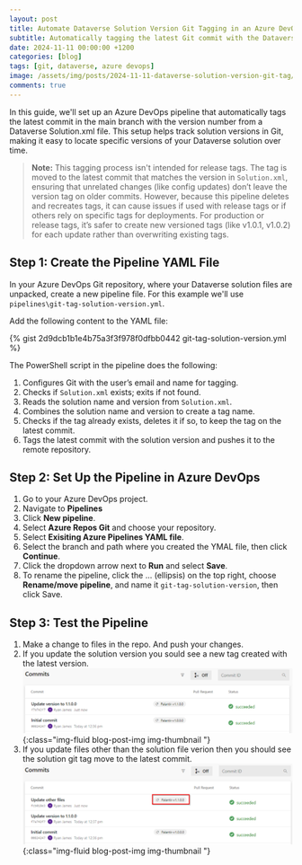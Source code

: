 ```yaml
---
layout: post
title: Automate Dataverse Solution Version Git Tagging in an Azure DevOps Pipeline
subtitle: Automatically tagging the latest Git commit with the Dataverse solution version.
date: 2024-11-11 00:00:00 +1200
categories: [blog]
tags: [git, dataverse, azure devops]
image: /assets/img/posts/2024-11-11-dataverse-solution-version-git-tag/cover.png
comments: true
---
```


In this guide, we'll set up an Azure DevOps pipeline that automatically tags the latest commit in the main branch with the version number from a Dataverse Solution.xml file. This setup helps track solution versions in Git, making it easy to locate specific versions of your Dataverse solution over time.


> **Note:** This tagging process isn't intended for release tags. The tag is moved to the latest commit that matches the version in `Solution.xml`, ensuring that unrelated changes (like config updates) don’t leave the version tag on older commits. However, because this pipeline deletes and recreates tags, it can cause issues if used with release tags or if others rely on specific tags for deployments. For production or release tags, it’s safer to create new versioned tags (like v1.0.1, v1.0.2) for each update rather than overwriting existing tags.

## Step 1: Create the Pipeline YAML File

In your Azure DevOps Git repository, where your Dataverse solution files are unpacked, create a new pipeline file. For this example we'll use `pipelines\git-tag-solution-version.yml`.

Add the following content to the YAML file:

{% gist 2d9dcb1b1e4b75a3f3f978f0dfbb0442 git-tag-solution-version.yml %}


The PowerShell script in the pipeline does the following:

1. Configures Git with the user’s email and name for tagging.
2. Checks if `Solution.xml` exists; exits if not found.
3. Reads the solution name and version from `Solution.xml`.
4. Combines the solution name and version to create a tag name.
5. Checks if the tag already exists, deletes it if so, to keep the tag on the latest commit.
6. Tags the latest commit with the solution version and pushes it to the remote repository.

## Step 2: Set Up the Pipeline in Azure DevOps

1. Go to your Azure DevOps project.
2. Navigate to **Pipelines**
3. Click **New pipeline**.
4. Select **Azure Repos Git** and choose your repository.
5. Select **Exisiting Azure Pipelines YAML file**.
6. Select the branch and path where you created the YMAL file, then click **Continue**.
7. Click the dropdown arrow next to **Run** and select **Save**.
8. To rename the pipeline, click the ... (ellipsis) on the top right, choose **Rename/move pipeline**, and name it `git-tag-solution-version`, then click Save.

## Step 3: Test the Pipeline

1. Make a change to files in the repo. And push your changes.
2. If you update the solution version you sould see a new tag created with the latest version.![Created Git tag](/assets/img/posts/2024-11-11-dataverse-solution-version-git-tag/commit-history-created-tag.png "Created Git tag"){:class="img-fluid blog-post-img img-thumbnail "}
3. If you update files other than the solution file verion then you should see the solution git tag move to the latest commit.![Moved Git tag](/assets/img/posts/2024-11-11-dataverse-solution-version-git-tag/commit-history-moved-tag.png "Moved Git tag"){:class="img-fluid blog-post-img img-thumbnail "}
